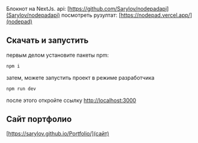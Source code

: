 Блокнот на NextJs.
api: [https://github.com/Sarylov/nodepadapi](Sarylov/nodepadapi)
посмотреть рузултат: [https://nodepad.vercel.app/](nodepad)

## Скачать и запустить

первым делом установите пакеты npm:

```bash
npm i
```

затем, можете запустить проект в режиме разработчика

```bash
npm run dev
```

после этого откройте ссылку [http://localhost:3000](http://localhost:3000)

## Сайт портфолио

[https://sarylov.github.io/Portfolio/](сайт)
